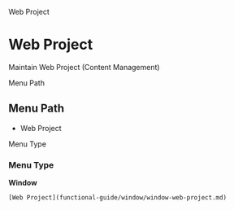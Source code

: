 
Web Project
# Web Project


Maintain Web Project (Content Management)

Menu Path
## Menu Path



- Web Project

Menu Type
### Menu Type

**Window**


```
[Web Project](functional-guide/window/window-web-project.md)
```